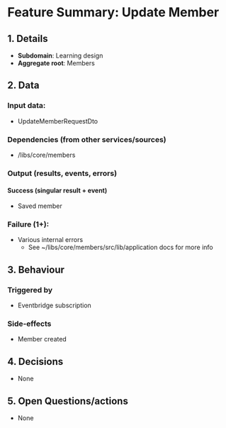# Feature Summary: Update Member

## 1. Details

- **Subdomain**: Learning design
- **Aggregate root**: Members

## 2. Data

### Input data:

- UpdateMemberRequestDto

### Dependencies (from other services/sources)

- /libs/core/members

### Output (results, events, errors)

#### Success (singular result + event)

- Saved member

### Failure (1+):

- Various internal errors
  - See ~/libs/core/members/src/lib/application docs for more info

## 3. Behaviour

### Triggered by

- Eventbridge subscription

### Side-effects

- Member created

## 4. Decisions

- None

## 5. Open Questions/actions

- None
